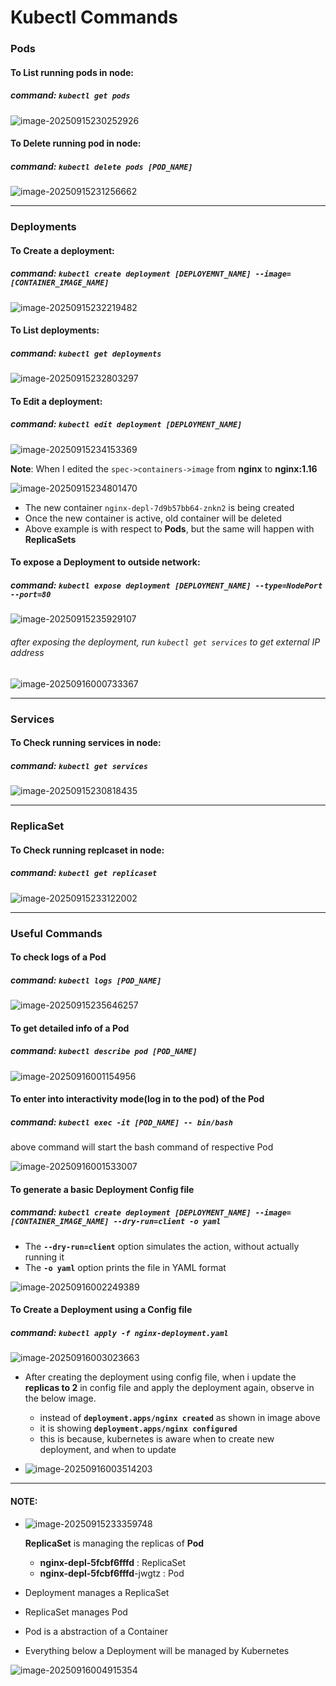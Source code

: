 # Kubectl Commands

### Pods

#### To List running pods in node:  

##### command:  `kubectl get pods`

<left><img src="./assets/image-20250915230252926.png" alt="image-20250915230252926" /></left>



#### To Delete running pod in node:

#####  command: `kubectl delete pods [POD_NAME]`

<left><img src="./assets/image-20250915231256662.png" alt="image-20250915231256662" /></left>



------

### Deployments

#### To Create a deployment:

##### command:  `kubectl create deployment [DEPLOYEMNT_NAME] --image=[CONTAINER_IMAGE_NAME]`

<left><img src="./assets/image-20250915232219482.png" alt="image-20250915232219482" /></left>



#### To List deployments:

##### command:  `kubectl get deployments`

<left><img src="./assets/image-20250915232803297.png" alt="image-20250915232803297" /></left>



#### To Edit a deployment:

##### command:  `kubectl edit deployment [DEPLOYMENT_NAME]`

<left><img src="./assets/image-20250915234153369.png" alt="image-20250915234153369" /></left>

**Note**: When I edited the `spec->containers->image` from **nginx** to **nginx:1.16**

<left><img src="./assets/image-20250915234801470.png" alt="image-20250915234801470" /></left>

- The new container `nginx-depl-7d9b57bb64-znkn2` is being created
- Once the new container is active, old container will be deleted
- Above example is with respect to **Pods**, but the same will happen with **ReplicaSets**



#### To expose a Deployment to outside network:

##### command: `kubectl expose deployment [DEPLOYMENT_NAME] --type=NodePort --port=80`

<left><img src="./assets/image-20250915235929107.png" alt="image-20250915235929107" /></left>

###### after exposing the deployment, run `kubectl get services` to get external IP address

<left><img src="./assets/image-20250916000733367.png" alt="image-20250916000733367" /></left>





------

### Services

#### To Check running services in node:

##### command: `kubectl get services`

<left><img src="./assets/image-20250915230818435.png" alt="image-20250915230818435" /></left>





------

### ReplicaSet

#### To Check running replcaset in node:

##### command: `kubectl get replicaset`

<left><img src="./assets/image-20250915233122002.png" alt="image-20250915233122002" /></left>



------

### Useful Commands

#### To check logs of a Pod

##### command: `kubectl logs [POD_NAME]`

<left><img src="./assets/image-20250915235646257.png" alt="image-20250915235646257" /></left>



#### To get detailed info of a Pod

##### command: `kubectl describe pod [POD_NAME]`

<left><img src="./assets/image-20250916001154956.png" alt="image-20250916001154956" /></left>



#### To enter into interactivity mode(log in to the pod) of the Pod

##### command: `kubectl exec -it [POD_NAME] -- bin/bash`

above command will start the bash command of respective Pod

<left><img src="./assets/image-20250916001533007.png" alt="image-20250916001533007" /></left>



#### To generate a basic Deployment Config file

##### command: `kubectl create deployment [DEPLOYMENT_NAME] --image=[CONTAINER_IMAGE_NAME] --dry-run=client -o yaml`

- The **`--dry-run=client`** option simulates the action, without actually running it
- The **`-o yaml`** option prints the file in YAML format

<left><img src="./assets/image-20250916002249389.png" alt="image-20250916002249389" /></left>



#### To Create a Deployment using a Config file

##### command: `kubectl apply -f nginx-deployment.yaml`

<left><img src="./assets/image-20250916003023663.png" alt="image-20250916003023663" /></left>

- After creating the deployment using config file, when i update the **replicas to 2** in config file and apply the deployment again, observe in the below image. 

  - instead of **`deployment.apps/nginx created`** as shown in image above
  - it is showing **`deployment.apps/nginx configured`**
  - this is because, kubernetes is aware when to create new deployment, and when to update

- <left><img src="./assets/image-20250916003514203.png" alt="image-20250916003514203" /></left>



------

#### NOTE:

- <left><img src="./assets /image-20250915233359748.png" alt="image-20250915233359748" /></left>


  **ReplicaSet** is managing the replicas of **Pod**

  - **nginx-depl-5fcbf6fffd**  : ReplicaSet
  - **nginx-depl-5fcbf6fffd**-jwgtz : Pod

- Deployment manages a ReplicaSet  
- ReplicaSet manages Pod  
- Pod is a abstraction of a Container
- Everything below a Deployment will be managed by Kubernetes

<left><img src="./assets/image-20250916004915354.png" alt="image-20250916004915354" /></left>







